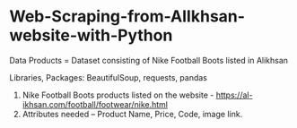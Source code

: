 # Web-Scraping-from-AlIkhsan-website-with-Python

Data Products = Dataset consisting of Nike Football Boots listed in Alikhsan 

Libraries, Packages: BeautifulSoup, requests, pandas

1.	Nike Football Boots products listed on the website - https://al-ikhsan.com/football/footwear/nike.html
2.	Attributes needed – Product Name, Price, Code, image link.



 
 
